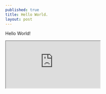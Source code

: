```yaml
---
published: true
title: Hello World.
layout: post
---
```

Hello World!

<pre class="brush: powershell">
<iframe src="https://raw.githubusercontent.com/RandomNoun7/RandomNoun7.github.io/master/_includes/Scripts/Powershell/SNMPAgentUtils.ps1" seamless></iframe>
</pre>

